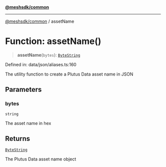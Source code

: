 [**@meshsdk/common**](../README.md)

***

[@meshsdk/common](../globals.md) / assetName

# Function: assetName()

> **assetName**(`bytes`): [`ByteString`](../type-aliases/ByteString.md)

Defined in: data/json/aliases.ts:160

The utility function to create a Plutus Data asset name in JSON

## Parameters

### bytes

`string`

The asset name in hex

## Returns

[`ByteString`](../type-aliases/ByteString.md)

The Plutus Data asset name object
